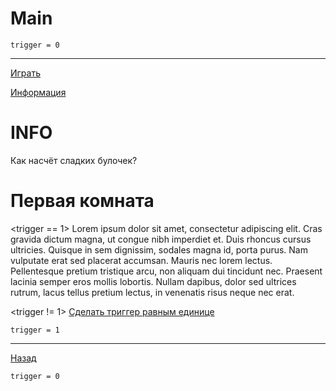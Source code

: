 # Main

```
trigger = 0
```

---

[Играть](#Первая-комната)

[Информация](#info)

#  INFO

Как насчёт сладких булочек?

# Первая комната

<trigger == 1> Lorem ipsum dolor sit amet, consectetur adipiscing elit. Cras gravida dictum magna, ut congue nibh imperdiet et. Duis rhoncus cursus ultricies. Quisque in sem dignissim, sodales magna id, porta purus. Nam vulputate erat sed placerat accumsan. Mauris nec lorem lectus. Pellentesque pretium tristique arcu, non aliquam dui tincidunt nec. Praesent lacinia semper eros mollis lobortis. Nullam dapibus, dolor sed ultrices rutrum, lacus tellus pretium lectus, in venenatis risus neque nec erat.

<trigger != 1> [Сделать триггер равным единице]()
```
trigger = 1
```

---

[Назад](#Main) 
```
trigger = 0
```
